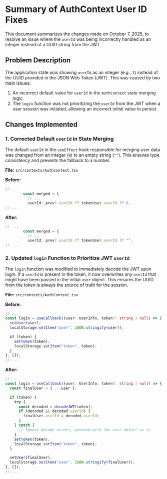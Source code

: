 # Summary of AuthContext User ID Fixes

This document summarizes the changes made on October 7, 2025, to resolve an issue where the `userId` was being incorrectly handled as an integer instead of a UUID string from the JWT.

## Problem Description

The application state was showing `userId` as an integer (e.g., `1`) instead of the UUID provided in the JSON Web Token (JWT). This was caused by two main issues:

1.  An incorrect default value for `userId` in the `AuthContext` state merging logic.
2.  The `login` function was not prioritizing the `userId` from the JWT when a user session was initiated, allowing an incorrect initial value to persist.

## Changes Implemented

### 1. Corrected Default `userId` in State Merging

The default `userId` in the `useEffect` hook responsible for merging user data was changed from an integer (`0`) to an empty string (`""`). This ensures type consistency and prevents the fallback to a number.

**File:** `src/contexts/AuthContext.tsx`

**Before:**

```typescript
// ...
        const merged = {
          // ...
          userId: prev?.userId ?? tokenUser.userId ?? 0,
// ...
```

**After:**

```typescript
// ...
        const merged = {
          // ...
          userId: prev?.userId ?? tokenUser.userId ?? "",
// ...
```

### 2. Updated `login` Function to Prioritize JWT `userId`

The `login` function was modified to immediately decode the JWT upon login. If a `userId` is present in the token, it now overwrites any `userId` that might have been passed in the initial `user` object. This ensures the UUID from the token is always the source of truth for the session.

**File:** `src/contexts/AuthContext.tsx`

**Before:**

```typescript
// ...
const login = useCallback((user: UserInfo, token?: string | null) => {
  setUser(user);
  localStorage.setItem("user", JSON.stringify(user));

  if (token) {
    setToken(token);
    localStorage.setItem("token", token);
  }
}, []);
// ...
```

**After:**

```typescript
// ...
const login = useCallback((user: UserInfo, token?: string | null) => {
  const finalUser = { ...user };

  if (token) {
    try {
      const decoded = decodeJWT(token);
      if (decoded && decoded.userId) {
        finalUser.userId = decoded.userId;
      }
    } catch {
      // Ignore decode errors, proceed with the user object as is
    }
    setToken(token);
    localStorage.setItem("token", token);
  }

  setUser(finalUser);
  localStorage.setItem("user", JSON.stringify(finalUser));
}, []);
// ...
```
